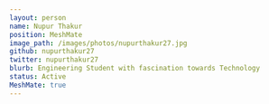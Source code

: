 ```yaml
---
layout: person
name: Nupur Thakur
position: MeshMate
image_path: /images/photos/nupurthakur27.jpg
github: nupurthakur27
twitter: nupurthakur27
blurb: Engineering Student with fascination towards Technology
status: Active
MeshMate: true
---
```

